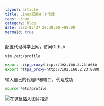 ```yaml
---
layout: article
title: Linux配置HTTP代理
tags: Linux 
category: blog
date: 2022-05-27 20:30:00 +08:00
mermaid: true
---
```

配置代理科学上网，访问Github
```bash
vim /etc/profile
```

```bash
export http_proxy=http://192.168.2.23:8080
export https_proxy=http://192.168.2.23:8080
```
输入自己的代理IP和端口，代理成功

```bash
source /etc/profile
```

![在这里插入图片描述](https://img-blog.csdnimg.cn/b639b9f9a52e4ca1b45cb9b88fac8cf0.png)
